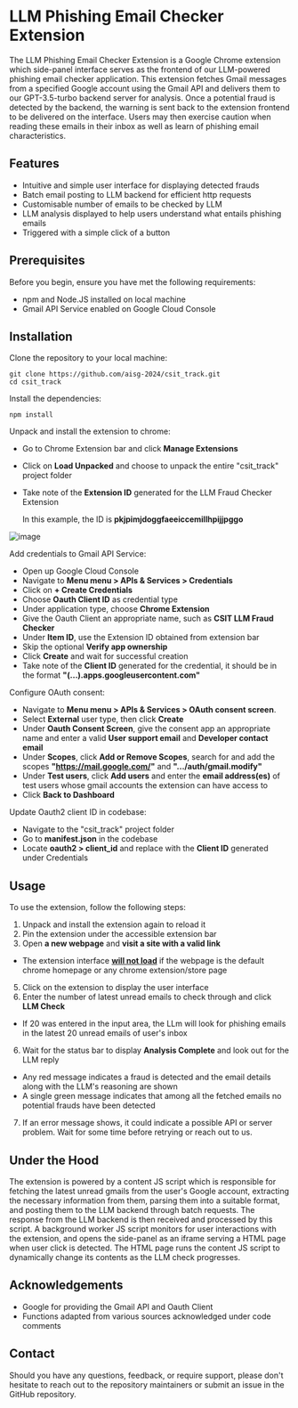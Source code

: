 # LLM Phishing Email Checker Extension
The LLM Phishing Email Checker Extension is a Google Chrome extension which side-panel interface serves as the frontend of our LLM-powered phishing email checker application. 
This extension fetches Gmail messages from a specified Google account using the Gmail API and delivers them to our GPT-3.5-turbo backend server for analysis.
Once a potential fraud is detected by the backend, the warning is sent back to the extension frontend to be delivered on the interface.
Users may then exercise caution when reading these emails in their inbox as well as learn of phishing email characteristics.

## Features
- Intuitive and simple user interface for displaying detected frauds
- Batch email posting to LLM backend for efficient http requests
- Customisable number of emails to be checked by LLM
- LLM analysis displayed to help users understand what entails phishing emails
- Triggered with a simple click of a button

## Prerequisites
Before you begin, ensure you have met the following requirements:

- npm and Node.JS installed on local machine
- Gmail API Service enabled on Google Cloud Console


## Installation
Clone the repository to your local machine:

```
git clone https://github.com/aisg-2024/csit_track.git
cd csit_track
```

Install the dependencies:

```
npm install
```

Unpack and install the extension to chrome:
- Go to Chrome Extension bar and click **Manage Extensions**
- Click on **Load Unpacked** and choose to unpack the entire "csit_track" project folder
- Take note of the **Extension ID** generated for the LLM Fraud Checker Extension

  In this example, the ID is **pkjpimjdoggfaeeiccemillhpijjpggo**

![image](https://github.com/aisg-2024/csit_track/assets/111041948/1a227ab2-99f3-4227-ae45-9678c747b8ec)

Add credentials to Gmail API Service:
- Open up Google Cloud Console
- Navigate to **Menu menu > APIs & Services > Credentials**
- Click on **+ Create Credentials**
- Choose **Oauth Client ID** as credential type
- Under application type, choose **Chrome Extension**
- Give the Oauth Client an appropriate name, such as **CSIT LLM Fraud Checker**
- Under **Item ID**, use the Extension ID obtained from extension bar
- Skip the optional **Verify app ownership**
- Click **Create** and wait for successful creation
- Take note of the **Client ID** generated for the credential, it should be in the format **"(...).apps.googleusercontent.com"**

Configure OAuth consent:
- Navigate to **Menu menu > APIs & Services > OAuth consent screen**.
- Select **External** user type, then click **Create**
- Under **Oauth Consent Screen**, give the consent app an appropriate name and enter a valid **User support email** and **Developer contact email**
- Under **Scopes**, click **Add or Remove Scopes**, search for and add the scopes **"https://mail.google.com/"** and **".../auth/gmail.modify"**
- Under **Test users**, click **Add users** and enter the **email address(es)** of test users whose gmail accounts the extension can have access to 
- Click **Back to Dashboard**

Update Oauth2 client ID in codebase:
- Navigate to the "csit_track" project folder
- Go to **manifest.json** in the codebase
- Locate **oauth2 > client_id** and replace with the **Client ID** generated under Credentials

## Usage
To use the extension, follow the following steps:

1) Unpack and install the extension again to reload it
2) Pin the extension under the accessible extension bar
3) Open **a new webpage** and **visit a site with a valid link**
- The extension interface <ins>**will not load**</ins> if the webpage is the default chrome homepage or any chrome extension/store page
5) Click on the extension to display the user interface
6) Enter the number of latest unread emails to check through and click **LLM Check**
-  If 20 was entered in the input area, the LLm will look for phishing emails in the latest 20 unread emails of user's inbox
6) Wait for the status bar to display **Analysis Complete** and look out for the LLM reply
- Any red message indicates a fraud is detected and the email details along with the LLM's reasoning are shown
- A single green message indicates that among all the fetched emails no potential frauds have been detected
7) If an error message shows, it could indicate a possible API or server problem. Wait for some time before retrying or reach out to us.

## Under the Hood

The extension is powered by a content JS script which is responsible for fetching the latest unread gmails from the user's Google account, extracting the necessary information from them, parsing them into a suitable format, and posting them to the LLM backend through batch requests. The response from the LLM backend is then received and processed by this script. A background worker JS script monitors for user interactions with the extension, and opens the side-panel as an iframe serving a HTML page when user click is detected. The HTML page runs the content JS script to 
dynamically change its contents as the LLM check progresses.

## Acknowledgements
- Google for providing the Gmail API and Oauth Client
- Functions adapted from various sources acknowledged under code comments

## Contact
Should you have any questions, feedback, or require support, please don't hesitate to reach out to the repository maintainers or submit an issue in the GitHub repository.
